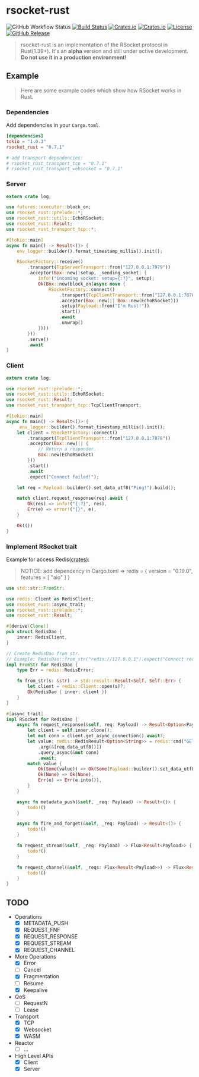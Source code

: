 # rsocket-rust

![GitHub Workflow Status](https://github.com/rsocket/rsocket-rust/workflows/Rust/badge.svg)
[![Build Status](https://travis-ci.com/rsocket/rsocket-rust.svg?branch=master)](https://travis-ci.com/rsocket/rsocket-rust)
[![Crates.io](https://img.shields.io/crates/v/rsocket_rust)](https://crates.io/crates/rsocket_rust)
[![Crates.io](https://img.shields.io/crates/d/rsocket_rust)](https://crates.io/crates/rsocket_rust)
[![License](https://img.shields.io/github/license/rsocket/rsocket-rust.svg)](https://github.com/rsocket/rsocket-rust/blob/master/LICENSE)
[![GitHub Release](https://img.shields.io/github/release-pre/rsocket/rsocket-rust.svg)](https://github.com/rsocket/rsocket-rust/releases)

> rsocket-rust is an implementation of the RSocket protocol in Rust(1.39+).
It's an **alpha** version and still under active development.
**Do not use it in a production environment!**

## Example

> Here are some example codes which show how RSocket works in Rust.

### Dependencies

Add dependencies in your `Cargo.toml`.

```toml
[dependencies]
tokio = "1.0.3"
rsocket_rust = "0.7.1"

# add transport dependencies:
# rsocket_rust_transport_tcp = "0.7.1"
# rsocket_rust_transport_websocket = "0.7.1"
```

### Server

```rust
extern crate log;

use futures::executor::block_on;
use rsocket_rust::prelude::*;
use rsocket_rust::utils::EchoRSocket;
use rsocket_rust::Result;
use rsocket_rust_transport_tcp::*;

#[tokio::main]
async fn main() -> Result<()> {
    env_logger::builder().format_timestamp_millis().init();

    RSocketFactory::receive()
        .transport(TcpServerTransport::from("127.0.0.1:7979"))
        .acceptor(Box::new(|setup, _sending_socket| {
            info!("incoming socket: setup={:?}", setup);
            Ok(Box::new(block_on(async move {
                RSocketFactory::connect()
                    .transport(TcpClientTransport::from("127.0.0.1:7878"))
                    .acceptor(Box::new(|| Box::new(EchoRSocket)))
                    .setup(Payload::from("I'm Rust!"))
                    .start()
                    .await
                    .unwrap()
            })))
        }))
        .serve()
        .await
}
```

### Client

```rust
extern crate log;

use rsocket_rust::prelude::*;
use rsocket_rust::utils::EchoRSocket;
use rsocket_rust::Result;
use rsocket_rust_transport_tcp::TcpClientTransport;

#[tokio::main]
async fn main() -> Result<()> {
     env_logger::builder().format_timestamp_millis().init();
    let client = RSocketFactory::connect()
        .transport(TcpClientTransport::from("127.0.0.1:7878"))
        .acceptor(Box::new(|| {
            // Return a responder.
            Box::new(EchoRSocket)
        }))
        .start()
        .await
        .expect("Connect failed!");

    let req = Payload::builder().set_data_utf8("Ping!").build();

    match client.request_response(req).await {
        Ok(res) => info!("{:?}", res),
        Err(e) => error!("{}", e),
    }

    Ok(())
}
```

### Implement RSocket trait

Example for access Redis([crates](https://crates.io/crates/redis)):

> NOTICE: add dependency in Cargo.toml => redis = { version = "0.19.0", features = [ "aio" ] }

```rust
use std::str::FromStr;

use redis::Client as RedisClient;
use rsocket_rust::async_trait;
use rsocket_rust::prelude::*;
use rsocket_rust::Result;

#[derive(Clone)]
pub struct RedisDao {
    inner: RedisClient,
}

// Create RedisDao from str.
// Example: RedisDao::from_str("redis://127.0.0.1").expect("Connect redis failed!");
impl FromStr for RedisDao {
    type Err = redis::RedisError;

    fn from_str(s: &str) -> std::result::Result<Self, Self::Err> {
        let client = redis::Client::open(s)?;
        Ok(RedisDao { inner: client })
    }
}

#[async_trait]
impl RSocket for RedisDao {
    async fn request_response(&self, req: Payload) -> Result<Option<Payload>> {
        let client = self.inner.clone();
        let mut conn = client.get_async_connection().await?;
        let value: redis::RedisResult<Option<String>> = redis::cmd("GET")
            .arg(&[req.data_utf8()])
            .query_async(&mut conn)
            .await;
        match value {
            Ok(Some(value)) => Ok(Some(Payload::builder().set_data_utf8(&value).build())),
            Ok(None) => Ok(None),
            Err(e) => Err(e.into()),
        }
    }

    async fn metadata_push(&self, _req: Payload) -> Result<()> {
        todo!()
    }

    async fn fire_and_forget(&self, _req: Payload) -> Result<()> {
        todo!()
    }

    fn request_stream(&self, _req: Payload) -> Flux<Result<Payload>> {
        todo!()
    }

    fn request_channel(&self, _reqs: Flux<Result<Payload>>) -> Flux<Result<Payload>> {
        todo!()
    }
}

```

## TODO

- Operations
  - [x] METADATA_PUSH
  - [x] REQUEST_FNF
  - [x] REQUEST_RESPONSE
  - [x] REQUEST_STREAM
  - [x] REQUEST_CHANNEL
- More Operations
  - [x] Error
  - [ ] Cancel
  - [x] Fragmentation
  - [ ] Resume
  - [x] Keepalive
- QoS
  - [ ] RequestN
  - [ ] Lease
- Transport
  - [x] TCP
  - [x] Websocket
  - [x] WASM
- Reactor
  - [ ] ...
- High Level APIs
  - [x] Client
  - [x] Server
